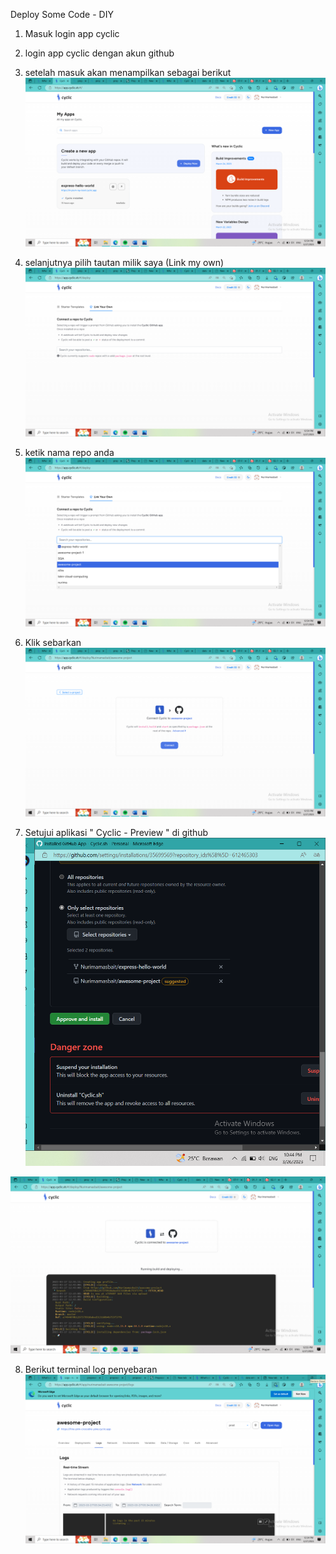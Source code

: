 Deploy Some Code - DIY
1. Masuk login app cyclic
2. login app cyclic dengan akun github
3. setelah masuk akan menampilkan sebagai berikut
![img](foto3/01.png)

4. selanjutnya pilih tautan milik saya (Link my own)
![img](foto3/02.png)

5. ketik nama repo anda
![img](foto3/03.png)

6. Klik sebarkan
![img](foto3/04.png)

7. Setujui aplikasi " Cyclic - Preview " di github
![img](foto3/4.png)

![img](foto3/05.png)
 
8. Berikut terminal log penyebaran 
![img](foto3/06.png)




